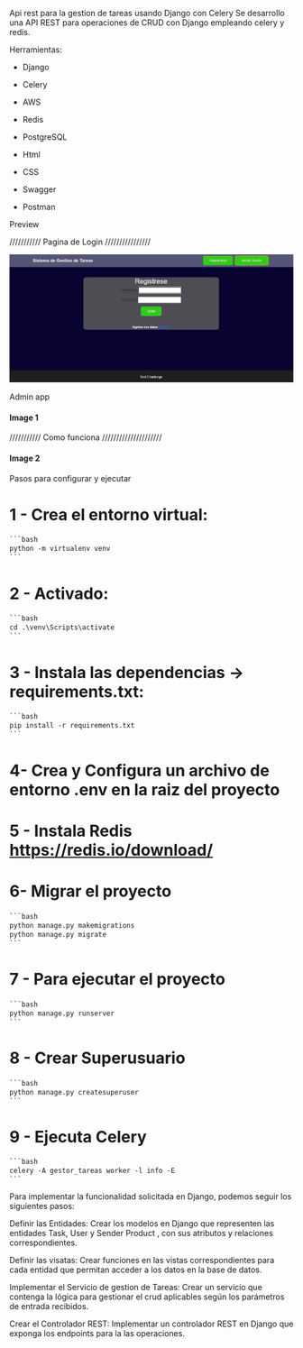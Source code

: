 Api rest para la gestion de tareas usando Django con Celery Se desarrollo una API REST para operaciones de CRUD con Django empleando celery y redis.

Herramientas:

- Django

- Celery

- AWS

- Redis

- PostgreSQL

- Html

- CSS

- Swagger

- Postman



Preview

/////////// Pagina de Login ////////////////

![image alt](https://github.com/thenoise2000/tareas/blob/main/docs/Login.jpg?raw=true)

Admin app

#### Image 1 ########

/////////// Como funciona /////////////////////

#### Image 2 ##################


Pasos para configurar y ejecutar

# 1 - Crea el entorno virtual:

    ```bash
    python -m virtualenv venv
    ```
# 2 - Activado:
    
    ```bash
    cd .\venv\Scripts\activate
    ```

# 3 - Instala las dependencias ->  requirements.txt:

    ```bash
    pip install -r requirements.txt
    ```

# 4-  Crea y Configura un archivo de entorno .env en la raiz del proyecto

# 5 - Instala Redis https://redis.io/download/
   
# 6- Migrar el proyecto

    ```bash
    python manage.py makemigrations
    python manage.py migrate
    ```

# 7 - Para ejecutar el proyecto

    ```bash
    python manage.py runserver
    ```
    
# 8 - Crear Superusuario

    ```bash
    python manage.py createsuperuser
    ```

# 9 - Ejecuta Celery 
    ```bash
    celery -A gestor_tareas worker -l info -E
    ```

Para implementar la funcionalidad solicitada en Django, podemos seguir los siguientes pasos:

Definir las Entidades: Crear los modelos en Django que representen las entidades Task, User y Sender Product , con sus atributos y relaciones correspondientes.

Definir las visatas: Crear funciones en las vistas correspondientes para cada entidad que permitan acceder a los datos en la base de datos.

Implementar el Servicio de gestion de Tareas: Crear un servicio que contenga la lógica para gestionar el crud aplicables según los parámetros de entrada recibidos.

Crear el Controlador REST: Implementar un controlador REST en Django que exponga los endpoints para la las operaciones.
